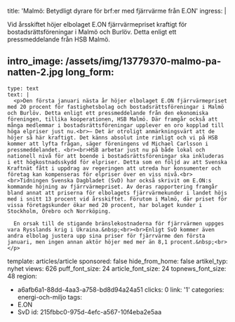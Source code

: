 title: 'Malmö: Betydligt dyrare för brf:er med fjärrvärme från E.ON'
ingress: |
  <p>Vid årsskiftet höjer elbolaget E.ON fjärrvärmepriset kraftigt för bostadsrättsföreningar i Malmö och Burlöv. Detta enligt ett pressmeddelande från HSB Malmö.
  </p>
  
intro_image: /assets/img/13779370-malmo-pa-natten-2.jpg
long_form:
  -
    type: text
    text: |
      <p>Den första januari nästa år höjer elbolaget E.ON fjärrvärmepriset med 20 procent för fastighetsbolag och bostadsrättsföreningar i Malmö och Burlöv. Detta enligt ett pressmeddelande från den ekonomiska föreningen, tillika kooperationen, HSB Malmö. Där framgår också att många medlemmar i bostadsrättsföreningar upplever en oro kopplad till höga elpriser just nu.<br>– Det är otroligt anmärkningsvärt att de höjer så här kraftigt. Det känns absolut inte rimligt och vi på HSB kommer att lyfta frågan, säger föreningens vd Michael Carlsson i pressmeddelandet. <br><br>HSB arbetar just nu på både lokal och nationell nivå för att boende i bostadsrättsföreningar ska inkluderas i ett högkostnadsskydd för elpriser. Detta som en följd av att Svenska Kraftnät fått i uppdrag av regeringen att utreda hur konsumenter och företag kan kompenseras för elpriser över en viss nivå.<br><br>Tidningen Svenska Dagbladet (SvD) har också skrivit om E.ON:s kommande höjning av fjärrvärmepriset. Av deras rapportering framgår bland annat att priserna för elbolagets fjärrvärmekunder i landet höjs med i snitt 13 procent vid årsskiftet. Förutom i Malmö, där priset för vissa företagskunder ökar med 20 procent, har bolaget kunder i Stockholm, Örebro och Norrköping.
      
      En orsak till de stigande bränslekostnaderna för fjärrvärmen uppges vara Rysslands krig i Ukraina.&nbsp;<br><br>Enligt SvD kommer även andra elbolag justera upp sina priser för fjärrvärme den första januari, men ingen annan aktör höjer med mer än 8,1 procent.&nbsp;<br></p>
      
template: articles/article
sponsored: false
hide_from_home: false
artikel_typ: nyhet
views: 626
puff_font_size: 24
article_font_size: 24
topnews_font_size: 48
region:
  - a6afb6a1-88dd-4aa3-a758-bd8d94a24a51
clicks: 0
link: '1'
categories: energi-och-miljo
tags:
  - E.ON
  - SvD
id: 215fbbc0-975d-4efc-a567-10f4eba2e5aa
